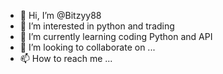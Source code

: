 - 👋 Hi, I’m @Bitzyy88
- 👀 I’m interested in python and trading
- 🌱 I’m currently learning coding Python and API
- 💞️ I’m looking to collaborate on ...
- 📫 How to reach me ...

<!---
Bitzyy88/Bitzyy88 is a ✨ special ✨ repository because its `README.md` (this file) appears on your GitHub profile.
You can click the Preview link to take a look at your changes.
--->
